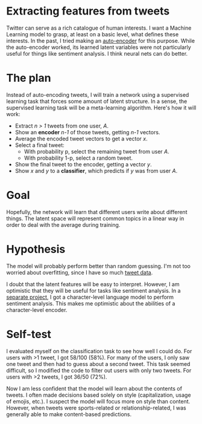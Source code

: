 # Extracting features from tweets

Twitter can serve as a rich catalogue of human interests. I want a Machine Learning model to grasp, at least on a basic level, what defines these interests. In the past, I tried making an [auto-encoder](https://github.com/unixpickle/tweetenc) for this purpose. While the auto-encoder worked, its learned latent variables were not particularly useful for things like sentiment analysis. I think neural nets can do better.

# The plan

Instead of auto-encoding tweets, I will train a network using a supervised learning task that forces some amount of latent structure. In a sense, the supervised learning task will be a meta-learning algorithm. Here's how it will work:

 * Extract *n > 1* tweets from one user, *A*.
 * Show an **encoder** *n-1* of those tweets, getting *n-1* vectors.
 * Average the encoded tweet vectors to get a vector *x*.
 * Select a final tweet:
   * With probability p, select the remaining tweet from user *A*.
   * With probability 1-p, select a random tweet.
 * Show the final tweet to the encoder, getting a vector *y*.
 * Show *x* and *y* to a **classifier**, which predicts if *y* was from user *A*.

# Goal

Hopefully, the network will learn that different users write about different things. The latent space will represent common topics in a linear way in order to deal with the average during training.

# Hypothesis

The model will probably perform better than random guessing. I'm not too worried about overfitting, since I have so much [tweet data](https://github.com/unixpickle/tweetdump).

I doubt that the latent features will be easy to interpret. However, I am optimistic that they will be useful for tasks like sentiment analysis. In a [separate project](https://github.com/unixpickle/rwa/tree/master/experiments/sentiment), I got a character-level language model to perform sentiment analysis. This makes me optimistic about the abilities of a character-level encoder.

# Self-test

I evaluated myself on the classification task to see how well I could do. For users with >1 tweet, I got 58/100 (58%). For many of the users, I only saw one tweet and then had to guess about a second tweet. This task seemed difficult, so I modified the code to filter out users with only two tweets. For users with >2 tweets, I got 36/50 (72%).

Now I am less confident that the model will learn about the contents of tweets. I often made decisions based solely on style (capitalization, usage of emojis, etc.). I suspect the model will focus more on style than content. However, when tweets were sports-related or relationship-related, I was generally able to make content-based predictions.
